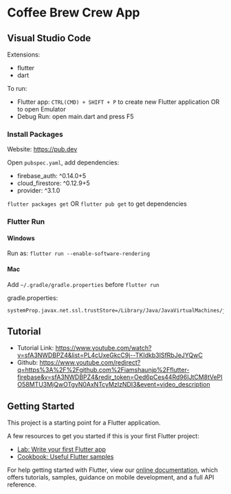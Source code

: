 # Coffee Brew Crew App

## Visual Studio Code

Extensions:

- flutter
- dart

To run:

- Flutter app: `CTRL(CMD) + SHIFT + P` to create new Flutter application OR to open Emulator
- Debug Run: open main.dart and press F5

### Install Packages

Website: https://pub.dev

Open `pubspec.yaml`, add dependencies:

- firebase_auth: ^0.14.0+5
- cloud_firestore: ^0.12.9+5
- provider: ^3.1.0

`flutter packages get` OR `flutter pub get` to get dependencies

### Flutter Run

#### Windows

Run as:
`flutter run --enable-software-rendering`

#### Mac

Add `~/.gradle/gradle.properties` before `flutter run`

gradle.properties:

```
systemProp.javax.net.ssl.trustStore=/Library/Java/JavaVirtualMachines/jdk1.8.0_221.jdk/Contents/Home/jre/lib/security/cacerts
```

## Tutorial

- Tutorial Link: https://www.youtube.com/watch?v=sfA3NWDBPZ4&list=PL4cUxeGkcC9j--TKIdkb3ISfRbJeJYQwC
- Github: https://www.youtube.com/redirect?q=https%3A%2F%2Fgithub.com%2Fiamshaunjp%2Fflutter-firebase&v=sfA3NWDBPZ4&redir_token=Oed6pCes44Rd96IJtCM8tVePIO58MTU3MjQwOTgyN0AxNTcyMzIzNDI3&event=video_description

## Getting Started

This project is a starting point for a Flutter application.

A few resources to get you started if this is your first Flutter project:

- [Lab: Write your first Flutter app](https://flutter.dev/docs/get-started/codelab)
- [Cookbook: Useful Flutter samples](https://flutter.dev/docs/cookbook)

For help getting started with Flutter, view our
[online documentation](https://flutter.dev/docs), which offers tutorials,
samples, guidance on mobile development, and a full API reference.

```

```
